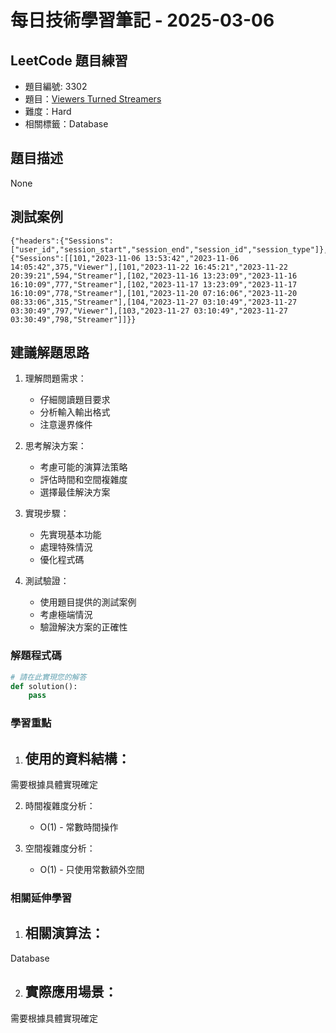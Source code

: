 # 每日技術學習筆記 - 2025-03-06

## LeetCode 題目練習
- 題目編號: 3302
- 題目：[Viewers Turned Streamers](https://leetcode.com/problems/viewers-turned-streamers)
- 難度：Hard
- 相關標籤：Database

## 題目描述
None

## 測試案例
```
{"headers":{"Sessions":["user_id","session_start","session_end","session_id","session_type"]},"rows":{"Sessions":[[101,"2023-11-06 13:53:42","2023-11-06 14:05:42",375,"Viewer"],[101,"2023-11-22 16:45:21","2023-11-22 20:39:21",594,"Streamer"],[102,"2023-11-16 13:23:09","2023-11-16 16:10:09",777,"Streamer"],[102,"2023-11-17 13:23:09","2023-11-17 16:10:09",778,"Streamer"],[101,"2023-11-20 07:16:06","2023-11-20 08:33:06",315,"Streamer"],[104,"2023-11-27 03:10:49","2023-11-27 03:30:49",797,"Viewer"],[103,"2023-11-27 03:10:49","2023-11-27 03:30:49",798,"Streamer"]]}}
```

## 建議解題思路
1. 理解問題需求：
   - 仔細閱讀題目要求
   - 分析輸入輸出格式
   - 注意邊界條件

2. 思考解決方案：
   - 考慮可能的演算法策略
   - 評估時間和空間複雜度
   - 選擇最佳解決方案

3. 實現步驟：
   - 先實現基本功能
   - 處理特殊情況
   - 優化程式碼

4. 測試驗證：
   - 使用題目提供的測試案例
   - 考慮極端情況
   - 驗證解決方案的正確性


### 解題程式碼
```python
# 請在此實現您的解答
def solution():
    pass
```

### 學習重點
1. 使用的資料結構：
   - 
需要根據具體實現確定

2. 時間複雜度分析：
   - O(1) - 常數時間操作

3. 空間複雜度分析：
   - O(1) - 只使用常數額外空間

### 相關延伸學習
1. 相關演算法：
   - 
Database

2. 實際應用場景：
   - 
需要根據具體實現確定
